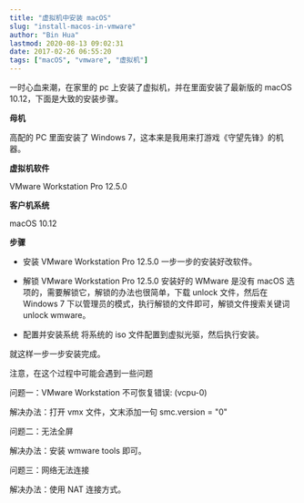 ```yaml
---
title: "虚拟机中安装 macOS"
slug: "install-macos-in-vmware"
author: "Bin Hua"
lastmod: 2020-08-13 09:02:31
date: 2017-02-26 06:55:20
tags: ["macOS", "vmware", "虚拟机"]
---
```


一时心血来潮，在家里的 pc 上安装了虚拟机，并在里面安装了最新版的 macOS 10.12，下面是大致的安装步骤。

**母机**

高配的 PC 里面安装了 Windows 7，这本来是我用来打游戏《守望先锋》的机器。

**虚拟机软件**

VMware Workstation Pro 12.5.0

**客户机系统**

macOS 10.12

**步骤**

- 安装 VMware Workstation Pro 12.5.0 一步一步的安装好改软件。 

- 解锁 VMware Workstation Pro 12.5.0 安装好的 WMware 是没有 macOS 选项的，需要解锁它，解锁的办法也很简单，下载 unlock 文件，然后在 Windows 7 下以管理员的模式，执行解锁的文件即可，解锁文件搜索关键词 unlock wmware。 

- 配置并安装系统 将系统的 iso 文件配置到虚拟光驱，然后执行安装。 

就这样一步一步安装完成。

注意，在这个过程中可能会遇到一些问题

问题一：VMware Workstation 不可恢复错误: (vcpu-0)

解决办法：打开 vmx 文件，文末添加一句 smc.version = "0"

问题二：无法全屏

解决办法：安装 wmware tools 即可。

问题三：网络无法连接

解决办法：使用 NAT 连接方式。